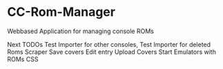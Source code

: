 # CC-Rom-Manager
Webbased Application for managing console ROMs

Next TODOs
Test Importer for other consoles,
Test Importer for deleted Roms
Scraper
  Save covers
Edit entry
  Upload Covers
Start Emulators with ROMs
CSS
